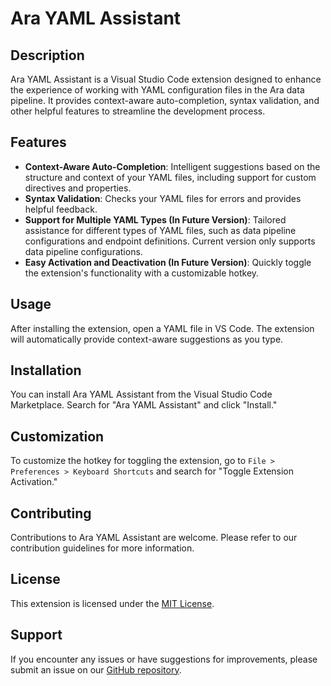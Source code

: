 # Ara YAML Assistant

## Description

Ara YAML Assistant is a Visual Studio Code extension designed to enhance the experience of working with YAML configuration files in the Ara data pipeline. It provides context-aware auto-completion, syntax validation, and other helpful features to streamline the development process.

## Features

- **Context-Aware Auto-Completion**: Intelligent suggestions based on the structure and context of your YAML files, including support for custom directives and properties.
- **Syntax Validation**: Checks your YAML files for errors and provides helpful feedback.
- **Support for Multiple YAML Types (In Future Version)**: Tailored assistance for different types of YAML files, such as data pipeline configurations and endpoint definitions. Current version only supports data pipeline configurations.
- **Easy Activation and Deactivation (In Future Version)**: Quickly toggle the extension's functionality with a customizable hotkey.

## Usage

After installing the extension, open a YAML file in VS Code. The extension will automatically provide context-aware suggestions as you type. 

## Installation

You can install Ara YAML Assistant from the Visual Studio Code Marketplace. Search for "Ara YAML Assistant" and click "Install."

## Customization

To customize the hotkey for toggling the extension, go to `File > Preferences > Keyboard Shortcuts` and search for "Toggle Extension Activation."

## Contributing

Contributions to Ara YAML Assistant are welcome. Please refer to our contribution guidelines for more information.

## License

This extension is licensed under the [MIT License](LICENSE).

## Support

If you encounter any issues or have suggestions for improvements, please submit an issue on our [GitHub repository](https://github.com/your-repo/ara-yaml-assistant).

